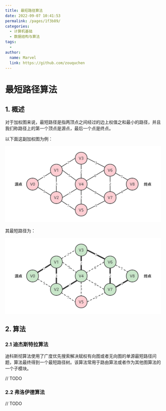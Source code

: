 ```yaml
---
title: 最短路径算法
date: 2022-09-07 10:41:53
permalink: /pages/1f3b89/
categories:
  - 计算机基础
  - 数据结构与算法
tags:
  - 
author: 
  name: Marvel
  link: https://github.com/zouquchen
---
```

# 最短路径算法

## 1. 概述

对于加权图来说，最短路径是指两顶点之间经过的边上权值之和最小的路径，并且我们称路径上的第一个顶点是源点，最后一个点是终点。

以下面这副加权图为例：

<img src="https://raw.githubusercontent.com/zouquchen/Images/main/imgs2022/weightedGraph2.png" alt="weightedGraph2" style="zoom: 67%;" />

其最短路径为：

<img src="https://raw.githubusercontent.com/zouquchen/Images/main/imgs2022/minDistance.png" alt="minDistance" style="zoom:67%;" />

## 2. 算法

### 2.1 迪杰斯特拉算法

迪科斯彻算法使用了广度优先搜索解决赋权有向图或者无向图的单源最短路径问题，算法最终得到一个最短路径树。该算法常用于路由算法或者作为其他图算法的一个子模块。

// TODO

### 2.2 弗洛伊德算法

// TODO
